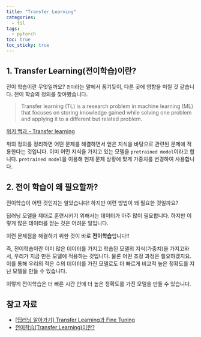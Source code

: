 ```yaml
---
title: "Transfer Learning"
categories:
  - til
tags:
  - pytorch
toc: true
toc_sticky: true
---
```


## 1. Transfer Learning(전이학습)이란?
전이 학습이란 무엇일까요? ```전이```라는 말에서 풍기듯이, 다른 곳에 영향을 미칠 것 같습니다. 전이 학습의 정의를 찾아봤습니다.
>Transfer learning (TL) is a research problem in machine learning (ML) that focuses on storing knowledge gained while solving one problem and applying it to a different but related problem.

[위키 백과 - Transfer learning](https://en.wikipedia.org/wiki/Transfer_learning)

위의 정의를 정리하면 어떤 문제를 해결하면서 얻은 지식을 바탕으로 관련된 문제에 적용한다는 것입니다. 이미 어떤 지식을 가지고 있는 모델을 ```pretrained model```이라고 합니다. ```pretrained model```을 이용해 현재 문제 상황에 맞게 가중치를 변경하여 사용합니다.

## 2. 전이 학습이 왜 필요할까?
전이학습이 어떤 것인지는 알았습니다! 하지만 이런 방법이 왜 필요한 것일까요?

딥러닝 모델을 제대로 훈련시키기 위해서는 데이터가 아주 많이 필요합니다. 하지만 이렇게 많은 데이터를 얻는 것은 어려운 일입니다.

이런 문제점을 해결하기 위한 것이 바로 **전이학습**입니다!!

즉, 전이학습이란 이미 많은 데이터를 가지고 학습된 모델의 지식(가중치)을 가지고와서, 우리가 지금 만든 모델에 적용하는 것입니다. 물론 어떤 조정 과정은 필요하겠지요. 이를 통해 우리의 적은 수의 데이터를 가진 모델로도 더 빠르게 비교적 높은 정확도를 지닌 모델을 만들 수 있습니다.

이렇게 전이학습은 더 빠른 시간 안에 더 높은 정확도를 가진 모델을 만들 수 있습니다.

## 참고 자료
- [[딥러닝 알아가기] Transfer Learning과 Fine Tuning](https://newindow.tistory.com/254)
- [전이학습(Transfer Learning)이란?](https://dacon.io/forum/405988)